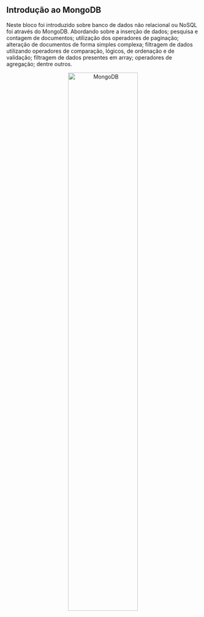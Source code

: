 ## Introdução ao MongoDB

Neste bloco foi introduzido sobre banco de dados não relacional ou NoSQL foi através do MongoDB. Abordando sobre a inserção de dados; pesquisa e contagem de documentos; utilização dos operadores de paginação; alteração de documentos de forma simples complexa; filtragem de dados utilizando operadores de comparação, lógicos, de ordenação e de validação; filtragem de dados presentes em array; operadores de agregação; dentre outros.

<p align="center">
  <img src="https://upload.wikimedia.org/wikipedia/commons/thumb/9/93/MongoDB_Logo.svg/2560px-MongoDB_Logo.svg.png" alt="MongoDB" width="60%"/>
</p>
